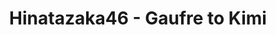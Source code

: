 ---
layout: videojs
title: Hinatazaka46 - Gaufre to Kimi
category: mv
description: >+
    Lyrics: Akimoto Yasushi
    
    Music & Arrangement: Tsujimura Yuki, Ito Ken
    
    Director: Koroyasu Yusuke
    
    Choreographer: Iripon
    
    Producer: Watanabe Hiroaki
    
    Production: PARADE Tokyo

    Translation by @sasori39883522
id: jOXTRQghPwIr
lang: en
subtitles: 日向坂46ゴーフルと君.en.vtt
subtitles_id: 日向坂46ゴーフルと君.id.vtt
video_url: https://youtu.be/hfnS1AUCf5I
thumbnail: https://i.ytimg.com/vi/hfnS1AUCf5I/maxresdefault.jpg
hinatrivia: https://x.com/hinatacampaign/status/1810903532620464441
upload_date: 2022-05-17
---
